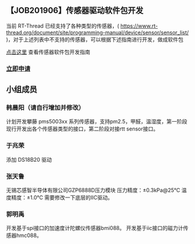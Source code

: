 ## 【JOB201906】传感器驱动软件包开发

当前 RT-Thread 已经支持了各种类型的传感器，( https://www.rt-thread.org/document/site/programming-manual/device/sensor/sensor_list/ )，对于上述列表中不支持的传感器，可以根据下述指南进行开发，做成软件包

[点击这里](https://www.rt-thread.org/document/site/development-guide/sensor/sensor_driver_development/) 查看传感器软件包开发指南

### [立即申请]( https://github.com/RT-Thread/community-activities/edit/master/2019/JOB201906.md )

## 小组成员

### 韩晨阳（请自行增加并修改）

计划开发攀藤 pms5003xx 系列传感器，支持pm2.5，甲醛，温湿度，第一阶段现行开发出各个传感器类型的接口，第二阶段对接rtt sensor接口。

### 于兆荣

添加 DS18B20 驱动

### 张天鲁

无锡芯感智半导体有限公司GZP6888D压力模块
压力精度：±0.3kPa@25℃
温度精度：±1.0℃
需要修改一下底层的IIC驱动。

### 郭明禹

开发基于spi接口的加速度计陀螺仪传感器bmi088。
开发基于iic接口的磁力计传感器hmc088。

